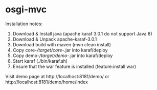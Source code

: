 # osgi-mvc #

Installation notes:

1. Download & Install java (apache karaf 3.0.1 do not support Java 8)
2. Download & Unpack apache-karaf-3.0.1
3. Download build with maven (mvn clean install)
4. Copy core-*/target/core-*.jar into karaf/deploy
5. Copy demo-*/target/demo-*.jar into karaf/deploy
6. Start karaf (./bin/karaf.sh)
7. Ensure that the war feature is installed (feature:install war)

Visit demo page at http://localhost:8181/demo/ or http://localhost:8181/demo/home/index

